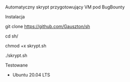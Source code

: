 # 
 Automatyczny skrypt przygotowujący VM pod BugBounty
 
 Instalacja
  
  git clone https://github.com/Gauszton/sh
  
  cd sh/
  
  chmod +x skrypt.sh
  
  ./skrypt.sh
  
  
 Testowane 
  - Ubuntu 20.04 LTS 
